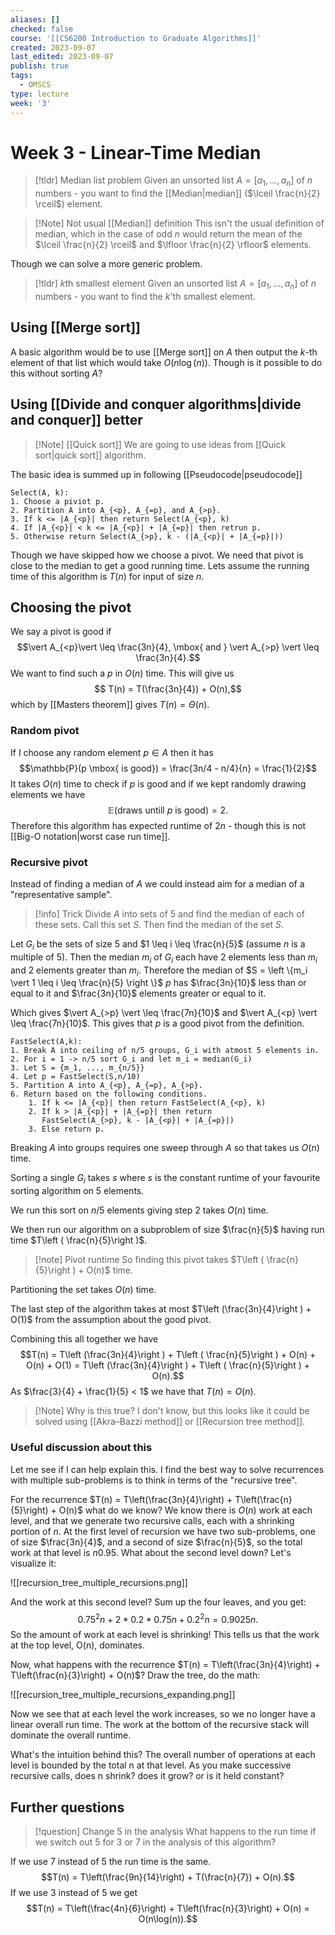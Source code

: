 ```yaml
---
aliases: []
checked: false
course: '[[CS6200 Introduction to Graduate Algorithms]]'
created: 2023-09-07
last_edited: 2023-09-07
publish: true
tags:
  - OMSCS
type: lecture
week: '3'
---
```

# Week 3 - Linear-Time Median

> [!tldr] Median list problem
> Given an unsorted list $A = [a_1, \ldots, a_n]$ of $n$ numbers - you want to find the [[Median|median]] ($\lceil \frac{n}{2} \rceil$) element.

> [!Note] Not usual [[Median]] definition
> This isn't the usual definition of median, which in the case of odd $n$ would return the mean of the $\lceil \frac{n}{2} \rceil$ and $\lfloor \frac{n}{2} \rfloor$ elements.

Though we can solve a more generic problem.

> [!tldr] $k$th smallest element
> Given an unsorted list $A = [a_1, \ldots, a_n]$ of $n$ numbers - you want to find the $k$'th smallest element.

## Using [[Merge sort]]

A basic algorithm would be to use [[Merge sort]] on $A$ then output the $k$-th element of that list which would take $O(n\log(n))$. Though is it possible to do this without sorting $A$?

## Using [[Divide and conquer algorithms|divide and conquer]] better

>[!Note] [[Quick sort]]
>We are going to use ideas from [[Quick sort|quick sort]] algorithm.

The basic idea is summed up in following [[Pseudocode|pseudocode]]

```pseudo
Select(A, k):
1. Choose a piviot p.
2. Partition A into A_{<p}, A_{=p}, and A_{>p}.
3. If k <= |A_{<p}| then return Select(A_{<p}, k)
4. If |A_{<p}| < k <= |A_{<p}| + |A_{=p}| then retrun p.
5. Otherwise return Select(A_{>p}, k - (|A_{<p}| + |A_{=p}|))
```

Though we have skipped how we choose a pivot. We need that pivot is close to the median to get a good running time. Lets assume the running time of this algorithm is $T(n)$ for input of size $n$.

## Choosing the pivot

We say a pivot is good if
$$\vert A_{<p}\vert \leq \frac{3n}{4}, \mbox{ and } \vert A_{>p} \vert \leq \frac{3n}{4}.$$
We want to find such a $p$ in $O(n)$ time. This will give us
$$ T(n) = T(\frac{3n}{4}) + O(n),$$
which by [[Masters theorem]] gives $T(n) = \Theta(n)$.

### Random pivot

If I choose any random element $p \in A$ then it has
$$\mathbb{P}(p \mbox{ is good}) = \frac{3n/4 - n/4}{n} = \frac{1}{2}$$
It takes $O(n)$ time to check if $p$ is good and if we kept randomly drawing elements we have
$$\mathbb{E}(\mbox{draws untill } p \mbox{ is good}) = 2.$$
Therefore this algorithm has expected runtime of $2n$ - though this is not [[Big-O notation|worst case run time]].

### Recursive pivot

Instead of finding a median of $A$ we could instead aim for a median of a "representative sample".

> [!info] Trick
> Divide $A$ into sets of 5 and find the median of each of these sets. Call this set $S$. Then find the median of the set $S$.

Let $G_i$ be the sets of size $5$ and $1 \leq i \leq \frac{n}{5}$ (assume $n$ is a multiple of $5$). Then the median $m_i$ of $G_i$ each have 2 elements less than $m_i$ and 2 elements greater than $m_i$. Therefore the median of $S = \left \{m_i \vert 1 \leq i \leq \frac{n}{5} \right \}$  $p$ has $\frac{3n}{10}$ less than or equal to it and $\frac{3n}{10}$ elements greater or equal to it.

Which gives $\vert A_{>p} \vert \leq \frac{7n}{10}$ and $\vert A_{<p} \vert \leq \frac{7n}{10}$. This gives that $p$ is a good pivot from the definition.

```pseudocode
FastSelect(A,k):
1. Break A into ceiling of n/5 groups, G_i with atmost 5 elements in.
2. For i = 1 -> n/5 sort G_i and let m_i = median(G_i)
3. Let S = {m_1, ..., m_{n/5}}
4. Let p = FastSelect(S,n/10)
5. Partition A into A_{<p}, A_{=p}, A_{>p}.
6. Return based on the following conditions.
	1. If k <= |A_{<p}| then return FastSelect(A_{<p}, k)
	2. If k > |A_{<p}| + |A_{=p}| then return
	   FastSelect(A_{>p}, k - |A_{<p}| + |A_{=p}|)
	3. Else return p.
```

Breaking $A$ into groups requires one sweep through $A$ so that takes us $O(n)$ time.

Sorting a single $G_i$ takes $s$ where $s$ is the constant runtime of your favourite sorting algorithm on 5 elements.

We run this sort on $n/5$ elements giving step 2 takes $O(n)$ time.

We then run our algorithm on a subproblem of size $\frac{n}{5}$ having run time $T\left ( \frac{n}{5}\right )$.

> [!note] Pivot runtime
> So finding this pivot takes $T\left ( \frac{n}{5}\right ) + O(n)$ time.

Partitioning the set takes $O(n)$ time.

The last step of the algorithm takes at most $T\left (\frac{3n}{4}\right ) + O(1)$ from the assumption about the good pivot.

Combining this all together we have
$$T(n) = T\left (\frac{3n}{4}\right ) + T\left ( \frac{n}{5}\right ) + O(n) + O(n) + O(1) = T\left (\frac{3n}{4}\right ) + T\left ( \frac{n}{5}\right ) + O(n).$$
As $\frac{3}{4} + \frac{1}{5} < 1$ we have that $T(n) = O(n)$.

> [!Note] Why is this true?
> I don't know, but this looks like it could be solved using [[Akra–Bazzi method]] or [[Recursion tree method]].

### Useful discussion about this

Let me see if I can help explain this. I find the best way to solve recurrences with multiple sub-problems is to think in terms of the "recursive tree".

For the recurrence $T(n) = T\left(\frac{3n}{4}\right) + T\left(\frac{n}{5}\right) + O(n)$ what do we know? We know there is $O(n)$ work at each level, and that we generate two recursive calls, each with a shrinking portion of $n$. At the first level of recursion we have two sub-problems, one of size $\frac{3n}{4}$, and a second of size $\frac{n}{5}$​, so the total work at that level is ${n}{0.95}$. What about the second level down? Let's visualize it:

![[recursion_tree_multiple_recursions.png]]

And the work at this second level? Sum up the four leaves, and you get:
$$0.75^2n + 2*0.2*0.75n + 0.2^2n = 0.9025n.$$
So the amount of work at each level is shrinking! This tells us that the work at the top level, O(n), dominates.

Now, what happens with the recurrence $T(n) = T\left(\frac{3n}{4}\right) + T\left(\frac{n}{3}\right) + O(n)$? Draw the tree, do the math:

![[recursion_tree_multiple_recursions_expanding.png]]

Now we see that at each level the work increases, so we no longer have a linear overall run time. The work at the bottom of the recursive stack will dominate the overall runtime.

What's the intuition behind this? The overall number of operations at each level is bounded by the total n at that level. As you make successive recursive calls, does n shrink? does it grow? or is it held constant?

## Further questions

> [!question] Change 5 in the analysis
> What happens to the run time if we switch out 5 for 3 or 7 in the analysis of this algorithm?

If we use $7$ instead of $5$ the run time is the same.
$$T(n) = T\left(\frac{9n}{14}\right) + T(\frac{n}{7}) + O(n).$$
If we use $3$ instead of 5 we get
$$T(n) = T\left(\frac{4n}{6}\right) + T\left(\frac{n}{3}\right) + O(n) = O(n\log(n)).$$


